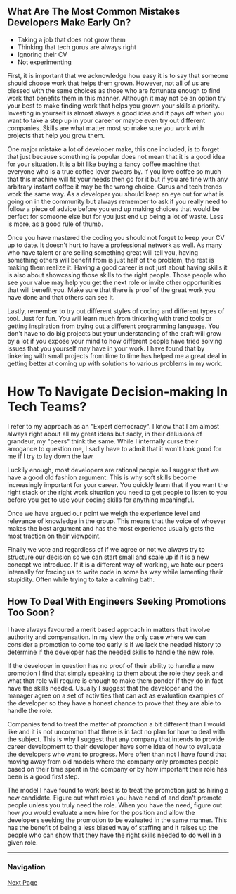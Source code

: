 ## What Are The Most Common Mistakes Developers Make Early On?

- Taking a job that does not grow them
- Thinking that tech gurus are always right
- Ignoring their CV
- Not experimenting

First, it is important that we acknowledge how easy it is to say
that someone should choose work that helps them grown. However,
not all of us are blessed with the same choices as those who
are fortunate enough to find work that benefits them in this manner.
Although it may not be an option try your best to make finding
work that helps you grown your skills a priority. Investing
in yourself is almost always a good idea and it pays off
when you want to take a step up in your career or maybe even
try out different companies. Skills are what matter most so
make sure you work with projects that help you grow them.

One major mistake a lot of developer make, this one included,
is to forget that just because something is popular does not
mean that it is a good idea for your situation.
It is a bit like buying a fancy coffee machine that everyone
who is a true coffee lover swears by. If you love coffee so
much that this machine will fit your needs then go for it
but if you are fine with any arbitrary instant coffee it
may be the wrong choice. Gurus and tech trends work the same
way. As a developer you should keep an eye out for what is going
on in the community but always remember to ask if you really need
to follow a piece of advice before you end up making choices
that would be perfect for someone else but for you just end up
being a lot of waste. Less is more, as a good rule of thumb.

Once you have mastered the coding you should not forget to
keep your CV up to date. It doesn't hurt to have a professional
network as well. As many who have talent or are selling something
great will tell you, having something others will benefit from is
just half of the problem, the rest is making them realize it.
Having a good career is not just about having skills it is also
about showcasing those skills to the right people. Those people
who see your value may help you get the next role or invite other
opportunities that will benefit you. Make sure that there is proof
of the great work you have done and that others can see it.

Lastly, remember to try out different styles of coding and different
types of tool. Just for fun. You will learn much from tinkering
with trend tools or getting inspiration from trying out a different
programming language. You don't have to do big projects but your
understanding of the craft will grow by a lot if you expose your
mind to how different people have tried solving issues that you
yourself may have in your work. I have found that by tinkering
with small projects from time to time has helped me a great deal
in getting better at coming up with solutions to various problems
in my work.

# How To Navigate Decision-making In Tech Teams?

I refer to my approach as an "Expert democracy".
I know that I am almost always right about all my great ideas
but sadly, in their delusions of grandeur, my "peers" think
the same. While I internally curse their arrogance to question
me, I sadly have to admit that it won't look good for me if
I try to lay down the law.

Luckily enough, most developers are rational people so I suggest
that we have a good old fashion argument. This is why soft skills
become increasingly important for your career. You quickly learn
that if you want the right stack or the right work situation you
need to get people to listen to you before you get to use your
coding skills for anything meaningful.

Once we have argued our point we weigh the experience level and
relevance of knowledge in the group. This means that the voice
of whoever makes the best argument and has the most experience
usually gets the most traction on their viewpoint.

Finally we vote and regardless of if we agree or not we always
try to structure our decision so we can start small and scale up
if it is a new concept we introduce. If it is a different way
of working, we hate our peers internally for forcing us to write
code in some bs way while lamenting their stupidity. Often
while trying to take a calming bath.

## How To Deal With Engineers Seeking Promotions Too Soon?

I have always favoured a merit based approach in matters that
involve authority and compensation. In my view the only
case where we can consider a promotion to come too early
is if we lack the needed history to determine if the developer
has the needed skills to handle the new role.

If the developer in question has no proof of their ability to
handle a new promotion I find that simply speaking to them
about the role they seek and what that role will require is
enough to make them ponder if they do in fact have the skills
needed. Usually I suggest that the developer and the manager
agree on a set of activities that can act as evaluation examples
of the developer so they have a honest chance to prove that they
are able to handle the role.

Companies tend to treat the matter of promotion a bit different
than I would like and it is not uncommon that there is in fact
no plan for how to deal with the subject. This is why I suggest
that any company that intends to provide career development to
their developer have some idea of how to evaluate the developers
who want to progress. More often than not I have found that
moving away from old models where the company only promotes
people based on their time spent in the company or by how
important their role has been is a good first step.

The model I have found to work best is to treat the promotion just
as hiring a new candidate. Figure out what roles you have need of
and don't promote people unless you truly need the role. When
you have the need, figure out how you would evaluate a new hire
for the position and allow the developers seeking the promotion
to be evaluated in the same manner. This has the benefit of being
a less biased way of staffing and it raises up the people who
can show that they have the right skills needed to do well in
a given role.

---

### Navigation

[Next Page](career_growth_and_job_market/page_012.md)
